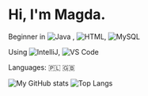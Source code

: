 # Hi, I'm Magda. 
Beginner in ![Java](https://img.shields.io/badge/Java-ED8B00?style=flat&logo=java&logoColor=white) , 
![HTML](https://img.shields.io/badge/HTML5-E34F26?style=flat&logo=html5&logoColor=white), 
![MySQL](https://img.shields.io/badge/MySQL-00000F?style=flat&logo=mysql&logoColor=white)

Using ![IntelliJ](https://img.shields.io/badge/IntelliJIDEA-000000.svg?style=flat&logo=intellij-idea&logoColor=white), 
![VS Code](https://img.shields.io/badge/Visual_Studio_Code-0078D4?style=flat&logo=visual%20studio%20code&logoColor=white)

Languages: 🇵🇱 🇬🇧

![My GitHub stats](https://github-readme-stats.vercel.app/api?username=magdar79&theme=dracula)
![Top Langs](https://github-readme-stats.vercel.app/api/top-langs/?username=magdar79&theme=dracula)
